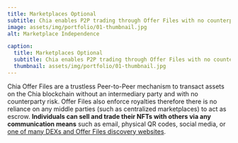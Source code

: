```yaml
---
title: Marketplaces Optional
subtitle: Chia enables P2P trading through Offer Files with no counterparty risk. Marketplaces optional.
image: assets/img/portfolio/01-thumbnail.jpg
alt: Marketplace Independence

caption:
  title: Marketplaces Optional
  subtitle: Chia enables P2P trading through Offer Files with no counterparty risk. Marketplaces optional.
  thumbnail: assets/img/portfolio/01-thumbnail.jpg
---
```

Chia Offer Files are a trustless Peer-to-Peer mechanism to transact assets on the Chia blockchain without an intermediary party and with no counterparty risk. Offer Files also enforce royalties therefore there is no reliance on any middle parties (such as centralized marketplaces) to act as escrow. **Individuals can sell and trade their NFTs with others via any communication means** such as email, physical QR codes, social media, or [one of many DEXs and Offer Files discovery websites](https://chialinks.com/nfts/#marketplaces).